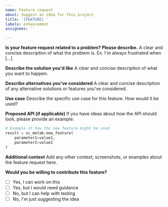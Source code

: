 ```yaml
---
name: Feature request
about: Suggest an idea for this project
title: '[FEATURE] '
labels: enhancement
assignees: ''

---
```


**Is your feature request related to a problem? Please describe.**
A clear and concise description of what the problem is. Ex. I'm always frustrated when [...]

**Describe the solution you'd like**
A clear and concise description of what you want to happen.

**Describe alternatives you've considered**
A clear and concise description of any alternative solutions or features you've considered.

**Use case**
Describe the specific use case for this feature. How would it be used?

**Proposed API (if applicable)**
If you have ideas about how the API should look, please provide an example:

```python
# Example of how the new feature might be used
result = sc_metab.new_feature(
    parameter1=value1,
    parameter2=value2
)
```

**Additional context**
Add any other context, screenshots, or examples about the feature request here.

**Would you be willing to contribute this feature?**
- [ ] Yes, I can work on this
- [ ] Yes, but I would need guidance
- [ ] No, but I can help with testing
- [ ] No, I'm just suggesting the idea